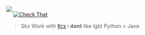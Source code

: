 <img align="left" src="https://orhun.dev/img/crow.png">

[![Check That]([https://img.shields.io/badge/pgp-0xB928720AEC532117-313131?style=flat-square&labelColor=313131&color=313131)](https://orhun.dev/orhun.gpg](https://www.google.com/url?sa=i&url=https%3A%2F%2Fcommons.wikimedia.org%2Fwiki%2FFile%3ANo_Gays.gif&psig=AOvVaw3KIlA-hqqPLrEmXPxCXoxb&ust=1673739125145000&source=images&cd=vfe&ved=0CBAQjRxqFwoTCPDv3aHaxfwCFQAAAAAdAAAAABAI))   

> Skx
> Work with [Krx](https://github.com/Kash-001)
> i **dont** like lgbt
> Python > Java
